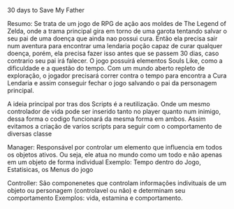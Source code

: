 30 days to Save My Father

Resumo:
Se trata de um jogo de RPG de ação aos moldes de The Legend of Zelda, onde a trama principal gira em torno de uma garota tentando salvar o seu pai de uma doença que ainda nao possui cura.
Então ela precisa sair num aventura para encontrar uma lendaria poção capaz de curar qualquer doença, porém, ela precisa fazer isso antes que se passem 30 dias, caso contrario seu pai irá falecer.
O jogo possuirá elementos Souls Like, como a dificuldade e a questão do tempo. Com um mundo aberto repleto de exploração, o jogador precisará correr contra o tempo para encontra a Cura Lendaria e 
assim conseguir fechar o jogo salvando o pai da personagem principal.

A ideia principal por tras dos Scripts é a reutilização. Onde um mesmo controlador de vida pode ser inserido 
tanto no player quanto num inimigo, dessa forma o codigo funcionará da mesma forma em ambos. 
Assim evitamos a criação de varios scripts para seguir com o comportamento de diversas classe

Manager:
Responsável por controlar um elemento que influencia em todos os objetos ativos. Ou seja, ele atua no mundo como um todo e não apenas em um objeto de forma individual
Exemplo: Tempo dentro do Jogo, Estatisicas, os Menus do jogo

Controller:
São componenetes que controlam informações indivituais de um objeto ou personagem (controlavel ou não) e determinam seu comportamento
Exemplos: vida, estamina e comportamento.
